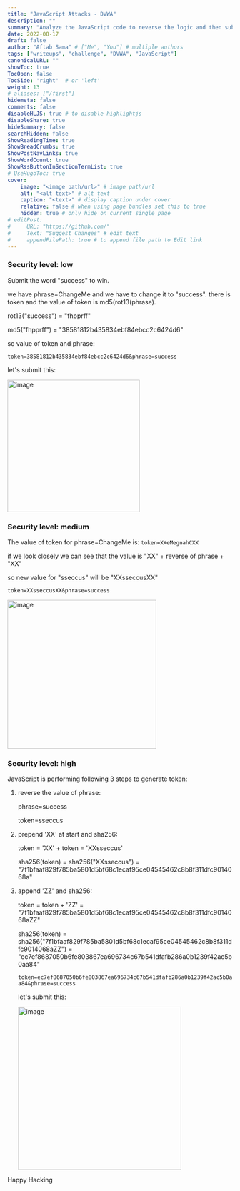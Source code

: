 ```yaml
---
title: "JavaScript Attacks - DVWA"
description: ""
summary: "Analyze the JavaScript code to reverse the logic and then submit the word 'success' in order to win."
date: 2022-08-17
draft: false
author: "Aftab Sama" # ["Me", "You"] # multiple authors
tags: ["writeups", "challenge", "DVWA", "JavaScript"]
canonicalURL: ""
showToc: true
TocOpen: false
TocSide: 'right'  # or 'left'
weight: 13
# aliases: ["/first"]
hidemeta: false
comments: false
disableHLJS: true # to disable highlightjs
disableShare: true
hideSummary: false
searchHidden: false
ShowReadingTime: true
ShowBreadCrumbs: true
ShowPostNavLinks: true
ShowWordCount: true
ShowRssButtonInSectionTermList: true
# UseHugoToc: true
cover:
    image: "<image path/url>" # image path/url
    alt: "<alt text>" # alt text
    caption: "<text>" # display caption under cover
    relative: false # when using page bundles set this to true
    hidden: true # only hide on current single page
# editPost:
#     URL: "https://github.com/"
#     Text: "Suggest Changes" # edit text
#     appendFilePath: true # to append file path to Edit link
---
```



### **Security level: low**

Submit the word "success" to win. 

we have phrase=ChangeMe and we have to change it to "success".
there is token and the value of token is md5(rot13(phrase).

rot13("success")  =  "fhpprff"

md5("fhpprff")  =  "38581812b435834ebf84ebcc2c6424d6"

so value of token and phrase:

`token=38581812b435834ebf84ebcc2c6424d6&phrase=success`

let's submit this:

<img width="296" alt="image" src="https://user-images.githubusercontent.com/79740895/185639989-2de75e85-045f-4805-902b-b3ce417e88d2.png">


### **Security level: medium**

The value of token for phrase=ChangeMe is: `token=XXeMegnahCXX`

if we look closely we can see that the value is "XX" + reverse of phrase + "XX"

so new value for "sseccus" will be "XXsseccusXX"

`token=XXsseccusXX&phrase=success`

<img width="333" alt="image" src="https://user-images.githubusercontent.com/79740895/185643241-ae14fb37-4cf9-42bd-a227-c52d2e3e98d1.png">


### **Security level: high**


JavaScript is performing following 3 steps to generate token:

1. reverse the value of phrase:

	phrase=success

	token=sseccus

2. prepend 'XX' at start and sha256:

	token = 'XX' + token = 'XXsseccus'

	sha256(token) = sha256("XXsseccus") = "7f1bfaaf829f785ba5801d5bf68c1ecaf95ce04545462c8b8f311dfc9014068a"

3. append 'ZZ' and sha256:

	token = token + 'ZZ' = "7f1bfaaf829f785ba5801d5bf68c1ecaf95ce04545462c8b8f311dfc9014068aZZ"

	sha256(token) = sha256("7f1bfaaf829f785ba5801d5bf68c1ecaf95ce04545462c8b8f311dfc9014068aZZ") = 
"ec7ef8687050b6fe803867ea696734c67b541dfafb286a0b1239f42ac5b0aa84"

	`token=ec7ef8687050b6fe803867ea696734c67b541dfafb286a0b1239f42ac5b0aa84&phrase=success`

	let's submit this:

	<img width="365" alt="image" src="https://user-images.githubusercontent.com/79740895/185679989-4835924d-d5ee-4cff-8733-dcba97291dfa.png">


Happy Hacking
